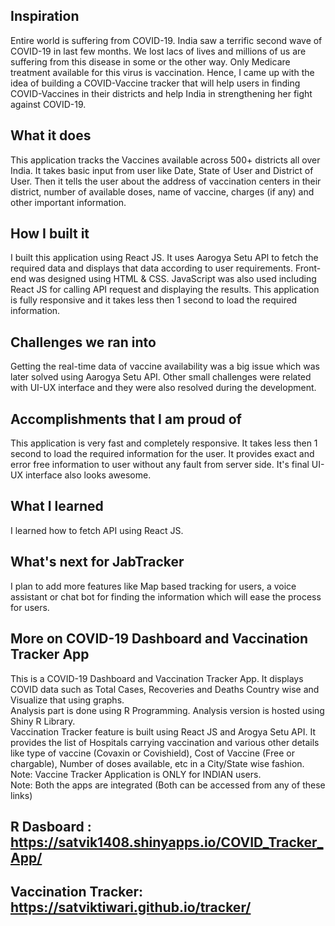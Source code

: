 ## Inspiration
Entire world is suffering from COVID-19. India saw a terrific second wave of COVID-19 in last few months. We lost lacs of lives and millions of us are suffering from this disease in some or the other way. Only Medicare treatment available for this virus is vaccination. Hence, I came up with the idea of building a COVID-Vaccine tracker that will help users in finding COVID-Vaccines in their districts and help India in strengthening her fight against COVID-19.

## What it does
This application tracks the Vaccines available across 500+ districts all over India. It takes basic input from user like Date, State of User and District of User. Then it tells the user about the address of vaccination centers in their district, number of available doses, name of vaccine, charges (if any) and other important information.  

## How I built it
I built this application using React JS. It uses Aarogya Setu API to fetch the required data and displays that data according to user requirements. Front-end was designed using HTML & CSS. JavaScript was also used including React JS for calling API request and displaying the results. This application is fully responsive and it takes less then 1 second to load the required information.  

## Challenges we ran into
Getting the real-time data of vaccine availability was a big issue which was later solved using Aarogya Setu API. Other small challenges were related with UI-UX interface and they were also resolved during the development.  

## Accomplishments that I am proud of
This application is very fast and completely responsive. It takes less then 1 second to load the required information for the user. It provides exact and error free information to user without any fault from server side. It's final UI-UX interface also looks awesome.  


## What I learned
I learned how to fetch API using React JS.

## What's next for JabTracker
I plan to add more features like Map based tracking for users, a voice assistant or chat bot for finding the information which will ease the process for users.

## More on COVID-19 Dashboard and Vaccination Tracker App
This is a COVID-19 Dashboard and Vaccination Tracker App. It displays COVID data such as Total Cases, Recoveries and Deaths Country wise and Visualize that using graphs. <br>
Analysis part is done using R Programming. Analysis version is hosted using Shiny R Library. <br>
Vaccination Tracker feature is built using React JS and Arogya Setu API. It provides the list of Hospitals carrying vaccination and various other details like type of vaccine (Covaxin or Covishield), Cost of Vaccine (Free or chargable), Number of doses available, etc in a City/State wise fashion. <br>
Note: Vaccine Tracker Application is ONLY for INDIAN users.<br>
Note: Both the apps are integrated (Both can be accessed from any of these links)<br>

## R Dasboard : https://satvik1408.shinyapps.io/COVID_Tracker_App/ <br>

## Vaccination Tracker: https://satviktiwari.github.io/tracker/
